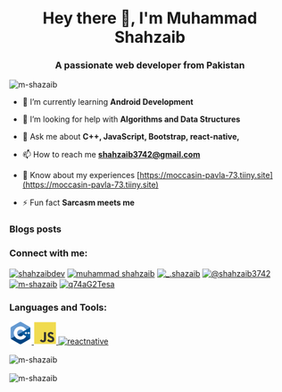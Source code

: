 <h1 align="center">Hey there 👋, I'm Muhammad Shahzaib</h1>
<h3 align="center">A passionate web developer from Pakistan</h3>

<p align="left"> <img src="https://komarev.com/ghpvc/?username=m-shazaib&label=Profile%20views&color=0e75b6&style=flat" alt="m-shazaib" /> </p>

- 🌱 I’m currently learning **Android Development**

- 🤝 I’m looking for help with **Algorithms and Data Structures**

- 💬 Ask me about **C++, JavaScript, Bootstrap, react-native,**

- 📫 How to reach me **shahzaib3742@gmail.com**

- 📄 Know about my experiences [https://moccasin-pavla-73.tiiny.site](https://moccasin-pavla-73.tiiny.site)

- ⚡ Fun fact **Sarcasm meets me**

### Blogs posts
<!-- BLOG-POST-LIST:START -->
<!-- BLOG-POST-LIST:END -->

<h3 align="left">Connect with me:</h3>
<p align="left">
<a href="https://linkedin.com/in/shahzaibdev" target="blank"><img align="center" src="https://raw.githubusercontent.com/rahuldkjain/github-profile-readme-generator/master/src/images/icons/Social/linked-in-alt.svg" alt="shahzaibdev" height="30" width="40" /></a>
<a href="https://kaggle.com/muhammad shahzaib" target="blank"><img align="center" src="https://raw.githubusercontent.com/rahuldkjain/github-profile-readme-generator/master/src/images/icons/Social/kaggle.svg" alt="muhammad shahzaib" height="30" width="40" /></a>
<a href="https://instagram.com/_.shazaib" target="blank"><img align="center" src="https://raw.githubusercontent.com/rahuldkjain/github-profile-readme-generator/master/src/images/icons/Social/instagram.svg" alt="_.shazaib" height="30" width="40" /></a>
<a href="https://medium.com/@shahzaib3742" target="blank"><img align="center" src="https://raw.githubusercontent.com/rahuldkjain/github-profile-readme-generator/master/src/images/icons/Social/medium.svg" alt="@shahzaib3742" height="30" width="40" /></a>
<a href="https://www.leetcode.com/m-shazaib" target="blank"><img align="center" src="https://raw.githubusercontent.com/rahuldkjain/github-profile-readme-generator/master/src/images/icons/Social/leet-code.svg" alt="m-shazaib" height="30" width="40" /></a>
<a href="https://discord.gg/q74aG2Tesa" target="blank"><img align="center" src="https://raw.githubusercontent.com/rahuldkjain/github-profile-readme-generator/master/src/images/icons/Social/discord.svg" alt="q74aG2Tesa" height="30" width="40" /></a>
</p>

<h3 align="left">Languages and Tools:</h3>
<p align="left"> <a href="https://www.w3schools.com/cpp/" target="_blank" rel="noreferrer"> <img src="https://raw.githubusercontent.com/devicons/devicon/master/icons/cplusplus/cplusplus-original.svg" alt="cplusplus" width="40" height="40"/> </a> <a href="https://developer.mozilla.org/en-US/docs/Web/JavaScript" target="_blank" rel="noreferrer"> <img src="https://raw.githubusercontent.com/devicons/devicon/master/icons/javascript/javascript-original.svg" alt="javascript" width="40" height="40"/> </a> <a href="https://reactnative.dev/" target="_blank" rel="noreferrer"> <img src="https://reactnative.dev/img/header_logo.svg" alt="reactnative" width="40" height="40"/> </a> </p>

<p><img align="center" src="https://github-readme-stats.vercel.app/api/top-langs?username=m-shazaib&show_icons=true&locale=en&layout=compact" alt="m-shazaib" /></p>

<p><img align="center" src="https://github-readme-streak-stats.herokuapp.com/?user=m-shazaib&" alt="m-shazaib" /></p>
